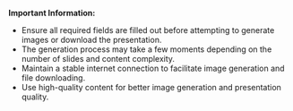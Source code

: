 **Important Information:**
- Ensure all required fields are filled out before attempting to generate images or download the presentation.
- The generation process may take a few moments depending on the number of slides and content complexity.
- Maintain a stable internet connection to facilitate image generation and file downloading.
- Use high-quality content for better image generation and presentation quality.